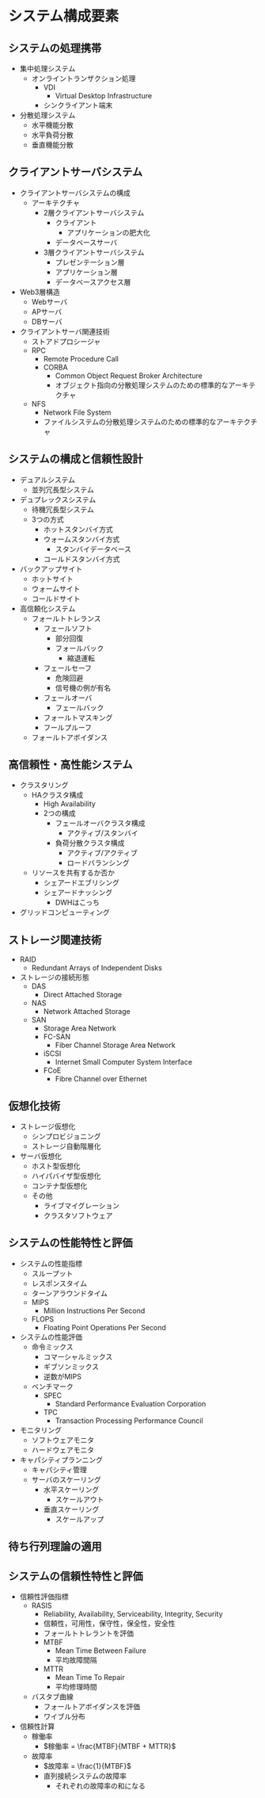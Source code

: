 # システム構成要素
## システムの処理携帯
- 集中処理システム
  - オンライントランザクション処理
    - VDI
      - Virtual Desktop Infrastructure
    - シンクライアント端末
- 分散処理システム
  - 水平機能分散
  - 水平負荷分散
  - 垂直機能分散
## クライアントサーバシステム
- クライアントサーバシステムの構成
  - アーキテクチャ 
    - 2層クライアントサーバシステム
      - クライアント
        - アプリケーションの肥大化
      - データベースサーバ
    - 3層クライアントサーバシステム
      - プレゼンテーション層
      - アプリケーション層
      - データベースアクセス層
- Web3層構造
  - Webサーバ
  - APサーバ
  - DBサーバ
- クライアントサーバ関連技術
  - ストアドプロシージャ
  - RPC
    - Remote Procedure Call
    - CORBA
      - Common Object Request Broker Architecture
      - オブジェクト指向の分散処理システムのための標準的なアーキテクチャ
  - NFS
    - Network File System
    - ファイルシステムの分散処理システムのための標準的なアーキテクチャ
## システムの構成と信頼性設計
- デュアルシステム
  - 並列冗長型システム
- デュプレックスシステム
  - 待機冗長型システム
  - 3つの方式
    - ホットスタンバイ方式
    - ウォームスタンバイ方式
      - スタンバイデータベース
    - コールドスタンバイ方式
- バックアップサイト
  - ホットサイト
  - ウォームサイト
  - コールドサイト
- 高信頼化システム
  - フォールトトレランス
    - フェールソフト
      - 部分回復
      - フォールバック
        - 縮退運転
    - フェールセーフ
      - 危険回避
      - 信号機の例が有名
    - フェールオーバ
      - フェールバック
    - フォールトマスキング
    - フールプルーフ
  - フォールトアボイダンス
## 高信頼性・高性能システム
- クラスタリング
  - HAクラスタ構成
    - High Availability
    - 2つの構成
      - フェールオーバクラスタ構成
        - アクティブ/スタンバイ
      - 負荷分散クラスタ構成
        - アクティブ/アクティブ
        - ロードバランシング
  - リソースを共有するか否か
    - シェアードエブリシング
    - シェアードナッシング
      - DWHはこっち
- グリッドコンピューティング
## ストレージ関連技術
- RAID
  - Redundant Arrays of Independent Disks
- ストレージの接続形態
  - DAS
    - Direct Attached Storage 
  - NAS
    - Network Attached Storage
  - SAN
    - Storage Area Network
    - FC-SAN
      - Fiber Channel Storage Area Network
    - iSCSI
      - Internet Small Computer System Interface
    - FCoE
      - Fibre Channel over Ethernet
## 仮想化技術
- ストレージ仮想化
  - シンプロビジョニング
  - ストレージ自動階層化
- サーバ仮想化
  - ホスト型仮想化
  - ハイパバイザ型仮想化
  - コンテナ型仮想化
  - その他
    - ライブマイグレーション
    - クラスタソフトウェア
## システムの性能特性と評価
- システムの性能指標
  - スループット
  - レスポンスタイム
  - ターンアラウンドタイム
  - MIPS
    - Million Instructions Per Second
  - FLOPS
    - Floating Point Operations Per Second
- システムの性能評価
  - 命令ミックス
    - コマーシャルミックス
    - ギブソンミックス
    - 逆数がMIPS
  - ベンチマーク
    - SPEC
      - Standard Performance Evaluation Corporation
    - TPC
      - Transaction Processing Performance Council
- モニタリング
  - ソフトウェアモニタ
  - ハードウェアモニタ
- キャパシティプランニング
  - キャパシティ管理
  - サーバのスケーリング
    - 水平スケーリング
      - スケールアウト
    - 垂直スケーリング
      - スケールアップ
## 待ち行列理論の適用
## システムの信頼性特性と評価
- 信頼性評価指標
  - RASIS
    - Reliability, Availability, Serviceability, Integrity, Security
    - 信頼性，可用性，保守性，保全性，安全性
    - フォールトトレラントを評価
    - MTBF
      - Mean Time Between Failure
      - 平均故障間隔
    - MTTR
      - Mean Time To Repair
      - 平均修理時間
  - バスタブ曲線
    - フォールトアボイダンスを評価
    - ワイブル分布
- 信頼性計算
  - 稼働率
    - $稼働率 = \frac{MTBF}{MTBF + MTTR}$
  - 故障率
    - $故障率 = \frac{1}{MTBF}$
    - 直列接続システムの故障率
      - それぞれの故障率の和になる
